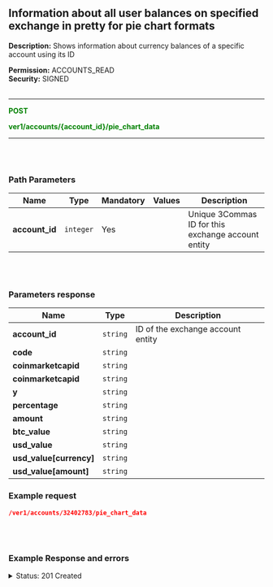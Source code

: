 ## Information about all user balances on specified exchange in pretty for pie chart formats<br>


**Description:** Shows information about currency balances of a specific account using its ID<br>

**Permission:** ACCOUNTS_READ<br>
**Security:** SIGNED<br>
<br>

----------

<mark style="color:green;background-color:white" > **POST**

<mark style="color:green;background-color:white" > **ver1/accounts/{account_id}/pie_chart_data**

----------
<br>
<br>

### Path Parameters<br>

| Name | Type |	Mandatory |	Values	| Description|
|------|------|-----------|-----------------|------------|
|**account_id**  | `integer` | Yes |  | Unique 3Commas ID for this exchange account entity |

<br>
<br>

### Parameters response<br>

| Name | Type | Description|
|------|------|------------|
|**account_id**| `string`| ID of the exchange account entity |
|**code**| `string` |  |
|**coinmarketcapid**| `string`|  |
|**coinmarketcapid**| `string`|  |
|**y**| `string`|  |
|**percentage**| `string`|  |
|**amount**| `string`|  |
|**btc_value**| `string`|  |
|**usd_value**| `string`|  |
|**usd_value[currency]**| `string`|  |
|**usd_value[amount]**| `string`|  |



### Example request<br>

```json
/ver1/accounts/32402783/pie_chart_data
```
<br>
<br>

### Example Response and errors<br>

<details>
<summary>Status: 201 Created</summary><br>

```json
[
    {
        "code": "BTC",
        "coinmarketcapid": "1",
        "name": "Bitcoin (BTC)",
        "y": 65.1,
        "percentage": 65.1,
        "amount": 0.00031872,
        "btc_value": "0.00031872",
        "usd_value": "20.31",
        "primary_display_currency": {
            "currency": "USD",
            "amount": "20.3146900992"
        },
        "account_id": 32402783
    },
    {
        "code": "1INCH",
        "coinmarketcapid": "8104",
        "name": "1inch Network (1INCH)",
        "y": 22.81,
        "percentage": 22.81,
        "amount": 25.3832,
        "btc_value": "0.00011168",
        "usd_value": "7.12",
        "primary_display_currency": {
            "currency": "USD",
            "amount": "7.118428038479759638742079268088009765107492032"
        },
        "account_id": 32402783
    },
    {
        "code": "DOGE",
        "coinmarketcapid": "74",
        "name": "Dogecoin (DOGE)",
        "y": 10.23,
        "percentage": 10.23,
        "amount": 27.076,
        "btc_value": "0.00005009",
        "usd_value": "3.19",
        "primary_display_currency": {
            "currency": "USD",
            "amount": "3.192692695416"
        },
        "account_id": 32402783
    },
    {
        "code": "USDT",
        "coinmarketcapid": "825",
        "name": "Tether USDt (USDT)",
        "y": 0.91,
        "percentage": 0.91,
        "amount": 0.28478606,
        "btc_value": "0.00000447",
        "usd_value": "0.28",
        "primary_display_currency": {
            "currency": "USD",
            "amount": "0.28478606"
        },
        "account_id": 32402783
    },
    {
        "code": "ETH",
        "coinmarketcapid": "1027",
        "name": "Ethereum (ETH)",
        "y": 0.79,
        "percentage": 0.79,
        "amount": 9.52e-05,
        "btc_value": "0.00000388",
        "usd_value": "0.25",
        "primary_display_currency": {
            "currency": "USD",
            "amount": "0.247266593784"
        },
        "account_id": 32402783
    },
    {
        "code": "FIL",
        "coinmarketcapid": "2280",
        "name": "Filecoin (FIL)",
        "y": 0.1,
        "percentage": 0.1,
        "amount": 0.008,
        "btc_value": "0.00000049",
        "usd_value": "0.03",
        "primary_display_currency": {
            "currency": "USD",
            "amount": "0.0309223045260562519961798965959195228138048"
        },
        "account_id": 32402783
    },
    {
        "code": "ADA",
        "coinmarketcapid": "2010",
        "name": "Cardano (ADA)",
        "y": 0.05,
        "percentage": 0.05,
        "amount": 0.04,
        "btc_value": "0.00000024",
        "usd_value": "0.02",
        "primary_display_currency": {
            "currency": "USD",
            "amount": "0.015220720368"
        },
        "account_id": 32402783
    },
    {
        "code": "RENDER",
        "coinmarketcapid": "5690",
        "name": "Render (RENDER)",
        "y": 0.0,
        "percentage": 0.0,
        "amount": 0.00018,
        "btc_value": "0.00000002",
        "usd_value": "0.0",
        "primary_display_currency": {
            "currency": "USD",
            "amount": "0.001163970148812561494902812536999044751488824"
        },
        "account_id": 32402783
    }
]
```
</details>
 